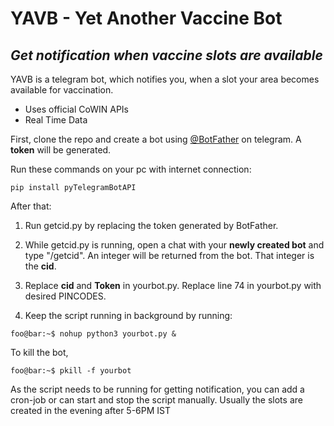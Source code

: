 # YAVB - Yet Another Vaccine Bot
## _Get notification when vaccine slots are available_



YAVB is a telegram bot, which notifies you, when a slot your area becomes available for vaccination.

- Uses official CoWIN APIs
- Real Time Data

First, clone the repo and create a bot using [@BotFather](https://t.me/botfather) on telegram. A **token** will be generated.

Run these commands on your pc with internet connection:

```console
pip install pyTelegramBotAPI
```
After that:

1. Run getcid.py by replacing the token generated by BotFather. 

2. While getcid.py is running, open a chat with your **newly created bot** and type "/getcid". An integer will be returned from the bot. That integer is the **cid**.
3. Replace **cid** and **Token** in yourbot.py. Replace line 74 in yourbot.py with desired PINCODES.

4. Keep the script running in background by running:

```console
foo@bar:~$ nohup python3 yourbot.py &
```

To kill the bot,

```console
foo@bar:~$ pkill -f yourbot
```

As the script needs to be running for getting notification, you can add a cron-job or can start and stop the script manually. Usually the slots are created in the evening after 5-6PM IST

